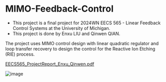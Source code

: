 # MIMO-Feedback-Control
- This project is a final project for 2024WN EECS 565 - Linear Feedback Control Systems at the University of Michigan.
- This project is done by Enxu LIU and Qinwen QIAN.

The project uses MIMO control design with linear quadratic regulator and loop transfer recovery to design the control for the Reactive Ion Etching (RIE) process.
 

[EECS565_ProjectReport_Enxu_Qinwen.pdf](https://github.com/user-attachments/files/16744399/EECS565_ProjectReport_Enxu_Qinwen.pdf)

![image](https://github.com/user-attachments/assets/38f830fa-a04a-49d3-9b82-e0331c742583)
